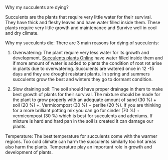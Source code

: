 Why my succulents are dying? 

Succulents are the plants that require very little water for their survival. They have thick and fleshy leaves and have water filled inside them. These plants require very little growth and maintenance and Survive well in cool and dry climate. 

Why my succulents die: 
There are 3 main reasons for dying of succulents: 
1. Overwatering: The plant require very less water for its growth and development. <a href="https://www.plantorbit.com/product-category/succulents/">Succulents plants Online</a> have water filled inside them and if more amount of water is added to plants the condition of root rot arise in plants due to overwatering. Succulents are watered once in 12 -15 days and they are drought resistant plants. In spring and summers succulents grow the best and winters they go to dormant condition.

2. Slow draining soil: The soil should have proper drainage in them to make best growth of plants for their survival. The mixture should be made for the plant to grow properly with an adequate amount of sand (30 %) + soil (20 %) +. Vermicompost (30 %) + perlite (20 %).  If you are thinking for a more brilliant potting mix you can go for cinder (70 %) + vermicompost (30 %) which is best for succulents and adeniums. If mixture is hard and hard pan in the soil is created it can damage our plants. 

Temperature:  The best temperature for succulents come with the warmer regions. Too cold climate can harm the succulents similarly too hot areas also harm the plants. Temperature play an important role in growth and development of plants.



